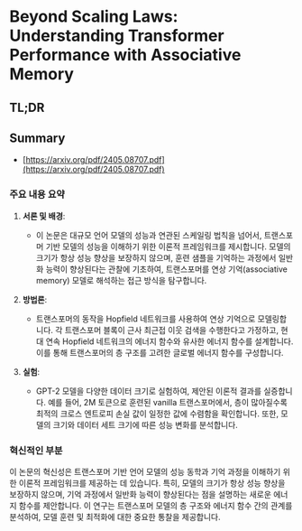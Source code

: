 # Beyond Scaling Laws: Understanding Transformer Performance with Associative Memory
## TL;DR
## Summary
- [https://arxiv.org/pdf/2405.08707.pdf](https://arxiv.org/pdf/2405.08707.pdf)

### 주요 내용 요약

1. **서론 및 배경**:
   - 이 논문은 대규모 언어 모델의 성능과 연관된 스케일링 법칙을 넘어서, 트랜스포머 기반 모델의 성능을 이해하기 위한 이론적 프레임워크를 제시합니다. 모델의 크기가 항상 성능 향상을 보장하지 않으며, 훈련 샘플을 기억하는 과정에서 일반화 능력이 향상된다는 관찰에 기초하여, 트랜스포머를 연상 기억(associative memory) 모델로 해석하는 접근 방식을 탐구합니다.

2. **방법론**:
   - 트랜스포머의 동작을 Hopfield 네트워크를 사용하여 연상 기억으로 모델링합니다. 각 트랜스포머 블록이 근사 최근접 이웃 검색을 수행한다고 가정하고, 현대 연속 Hopfield 네트워크의 에너지 함수와 유사한 에너지 함수를 설계합니다. 이를 통해 트랜스포머의 층 구조를 고려한 글로벌 에너지 함수를 구성합니다.

3. **실험**:
   - GPT-2 모델을 다양한 데이터 크기로 실험하여, 제안된 이론적 결과를 실증합니다. 예를 들어, 2M 토큰으로 훈련된 vanilla 트랜스포머에서, 층이 많아질수록 최적의 크로스 엔트로피 손실 값이 일정한 값에 수렴함을 확인합니다. 또한, 모델의 크기와 데이터 세트 크기에 따른 성능 변화를 분석합니다.

### 혁신적인 부분
이 논문의 혁신성은 트랜스포머 기반 언어 모델의 성능 동학과 기억 과정을 이해하기 위한 이론적 프레임워크를 제공하는 데 있습니다. 특히, 모델의 크기가 항상 성능 향상을 보장하지 않으며, 기억 과정에서 일반화 능력이 향상된다는 점을 설명하는 새로운 에너지 함수를 제안합니다. 이 연구는 트랜스포머 모델의 층 구조와 에너지 함수 간의 관계를 분석하여, 모델 훈련 및 최적화에 대한 중요한 통찰을 제공합니다.